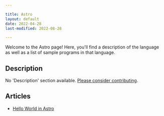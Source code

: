 ```yaml
---

title: Astro
layout: default
date: 2022-04-28
last-modified: 2022-08-28

---
```


Welcome to the Astro page! Here, you'll find a description of the language as well as a list of sample programs in that language.

## Description

No 'Description' section available. [Please consider contributing](https://github.com/TheRenegadeCoder/sample-programs-website).

## Articles

- [Hello World in Astro](https://sampleprograms.io/projects/hello-world/astro)